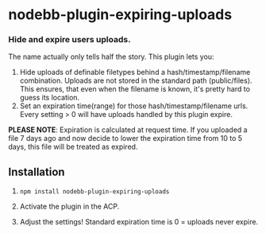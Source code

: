 # nodebb-plugin-expiring-uploads
### Hide and expire users uploads.
The name actually only tells half the story. This plugin lets you:
1. Hide uploads of definable filetypes behind a hash/timestamp/filename combination. Uploads are not stored in the standard path (public/files). This ensures, that even when the filename is known, it's pretty hard to guess its location.
2. Set an expiration time(range) for those hash/timestamp/filename urls. Every setting > 0 will have uploads handled by this plugin expire.

**PLEASE NOTE**: Expiration is calculated at request time. If you uploaded a file 7 days ago and now decide to lower the expiration time from 10 to 5 days, this file will be treated as expired.

## Installation
1. `npm install nodebb-plugin-expiring-uploads`

2. Activate the plugin in the ACP.

3. Adjust the settings! Standard expiration time is 0 = uploads never expire.
